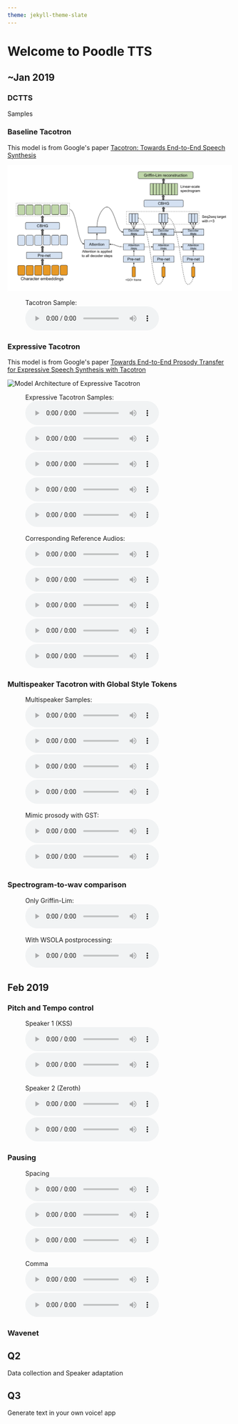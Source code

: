 ```yaml
---
theme: jekyll-theme-slate
---
```



# Welcome to Poodle TTS

## ~Jan 2019

### DCTTS

Samples

### Baseline Tacotron

This model is from Google's paper [Tacotron: Towards End-to-End Speech Synthesis](https://arxiv.org/pdf/1703.10135.pdf)

![Model Architecture of Tacotron](image/tacotron.png)

<figure>
  <figcaption>Tacotron Sample:</figcaption>
  <audio controls><source src="audio/Tacotron/tacotron.wav" type="audio/wav">Your browser does not support the audio element.</audio>
</figure>

### Expressive Tacotron

This model is from Google's paper [Towards End-to-End Prosody Transfer for Expressive Speech Synthesis with Tacotron](https://arxiv.org/pdf/1803.09047.pdf)

![Model Architecture of Expressive Tacotron](https://1.bp.blogspot.com/-gLeFjXaaXAs/WrmeKUvv16I/AAAAAAAACg0/jyB3-yRv4lU3YpBNd55IcSpHyzUDtzarwCLcBGAs/s1600/image1.png)

<figure>
  <figcaption>Expressive Tacotron Samples:</figcaption>
  <audio controls><source src="audio/Expressive-Tacotron/kss-1.wav" type="audio/wav">Your browser does not support the audio element.</audio>
  <audio controls><source src="audio/Expressive-Tacotron/kss-2.wav" type="audio/wav">Your browser does not support the audio element.</audio>
  <audio controls><source src="audio/Expressive-Tacotron/ytn-fast.wav" type="audio/wav">Your browser does not support the audio element.</audio>
  <audio controls><source src="audio/Expressive-Tacotron/ytn-mad.wav" type="audio/wav">Your browser does not support the audio element.</audio>
  <audio controls><source src="audio/Expressive-Tacotron/ytn-slow.wav" type="audio/wav">Your browser does not support the audio element.</audio>
</figure>

<figure>
<figcaption>Corresponding Reference Audios:</figcaption>
<audio controls><source src="audio/Expressive-Tacotron/ref/kss-1.wav" type="audio/wav">Your browser does not support the audio element.</audio>
<audio controls><source src="audio/Expressive-Tacotron/ref/kss-2.wav" type="audio/wav">Your browser does not support the audio element.</audio>
<audio controls><source src="audio/Expressive-Tacotron/ref/ytn-fast.wav" type="audio/wav">Your browser does not support the audio element.</audio>
<audio controls><source src="audio/Expressive-Tacotron/ref/ytn-mad.wav" type="audio/wav">Your browser does not support the audio element.</audio>
<audio controls><source src="audio/Expressive-Tacotron/ref/ytn-slow.wav" type="audio/wav">Your browser does not support the audio element.</audio>
</figure>


### Multispeaker Tacotron with Global Style Tokens

<figure>
  <figcaption>Multispeaker Samples:</figcaption>
  <audio controls><source src="audio/GST+Multispeaker/sadder/speaker27+sadder.wav" type="audio/wav">Your browser does not support the audio element.</audio>
  <audio controls><source src="audio/GST+Multispeaker/neutral/speaker5+neutral.wav" type="audio/wav">Your browser does not support the audio element.</audio>
  <audio controls><source src="audio/GST+Multispeaker/neutral/speaker30+neutral.wav" type="audio/wav">Your browser does not support the audio element.</audio>
  <audio controls><source src="audio/GST+Multispeaker/scared/speaker13+scared.wav" type="audio/wav">Your browser does not support the audio element.</audio>
</figure>

<figure>
 <figcaption>Mimic prosody with GST:</figcaption>
 <audio controls><source src="audio/GST+Multispeaker/mimic_prosody/sadder.wav" type="audio/wav">Your browser does not support the audio element.</audio>
 <audio controls><source src="audio/GST+Multispeaker/mimic_prosody/sadder_syn.wav" type="audio/wav">Your browser does not support the audio element.</audio>
</figure>



### Spectrogram-to-wav comparison

<figure>
  <figcaption>Only Griffin-Lim:</figcaption>
  <audio controls><source src="audio/GL+WSOLA/before.wav" type="audio/wav">Your browser does not support the audio element.</audio>
</figure>

<figure>
  <figcaption>With WSOLA postprocessing:</figcaption>
  <audio controls><source src="audio/GL+WSOLA/after.wav" type="audio/wav">Your browser does not support the audio element.</audio>
</figure>

## Feb 2019

### Pitch and Tempo control

<figure>
  <figcaption>Speaker 1 (KSS)</figcaption>
  <audio controls><source src="audio/Pitch+Tempo/slow-low-speaker1.wav" type="audio/wav">Your browser does not support the audio element.</audio>
  <audio controls><source src="audio/Pitch+Tempo/fast-high-speaker1.wav" type="audio/wav">Your browser does not support the audio element.</audio>
</figure>

<figure>
  <figcaption>Speaker 2 (Zeroth)</figcaption>
  <audio controls><source src="audio/Pitch+Tempo/slow-low-speaker2.wav" type="audio/wav">Your browser does not support the audio element.</audio>
  <audio controls><source src="audio/Pitch+Tempo/fast-high-speaker2.wav" type="audio/wav">Your browser does not support the audio element.</audio>
</figure>

### Pausing

<figure>
<figcaption>Spacing</figcaption>
<audio controls><source src="audio/Pause/0-spaces.wav" type="audio/wav">Your browser does not support the audio element.</audio>
<audio controls><source src="audio/Pause/1-space.wav" type="audio/wav">Your browser does not support the audio element.</audio>
<audio controls><source src="audio/Pause/2-spaces.wav" type="audio/wav">Your browser does not support the audio element.</audio>
</figure>

<figure>
<figcaption>Comma</figcaption>
<audio controls><source src="audio/Pause/1-comma.wav" type="audio/wav">Your browser does not support the audio element.</audio>
<audio controls><source src="audio/Pause/2-commas.wav" type="audio/wav">Your browser does not support the audio element.</audio>
</figure>

### Wavenet

## Q2

Data collection and Speaker adaptation

## Q3

Generate text in your own voice! app

